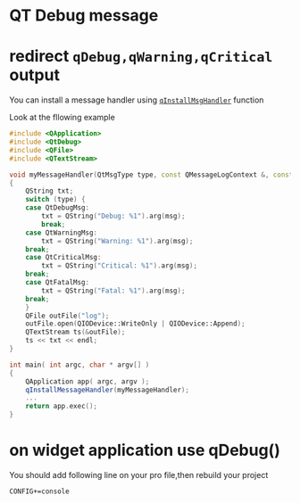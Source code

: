 # QT Debug message 


# redirect `qDebug,qWarning,qCritical` output 


You can install a message handler using [`qInstallMsgHandler`](https://doc.qt.io/qt-5/qtglobal.html#qInstallMessageHandler) function 
 

Look at the fllowing example 

```c++ 
#include <QApplication>
#include <QtDebug>
#include <QFile>
#include <QTextStream>

void myMessageHandler(QtMsgType type, const QMessageLogContext &, const QString & msg)
{
    QString txt;
    switch (type) {
    case QtDebugMsg:
        txt = QString("Debug: %1").arg(msg);
        break;
    case QtWarningMsg:
        txt = QString("Warning: %1").arg(msg);
    break;
    case QtCriticalMsg:
        txt = QString("Critical: %1").arg(msg);
    break;
    case QtFatalMsg:
        txt = QString("Fatal: %1").arg(msg);
    break;
    }
    QFile outFile("log");
    outFile.open(QIODevice::WriteOnly | QIODevice::Append);
    QTextStream ts(&outFile);
    ts << txt << endl;
}

int main( int argc, char * argv[] )
{
    QApplication app( argc, argv );
    qInstallMessageHandler(myMessageHandler);   
    ...
    return app.exec();
}
```

# on widget application use qDebug() 

You should add following line on your pro file,then rebuild your project 

```
CONFIG+=console 
```

